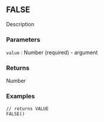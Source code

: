 ## FALSE

Description

### Parameters
`value` : Number (required) - argument

### Returns
Number

### Examples
```
// returns VALUE
FALSE()
```